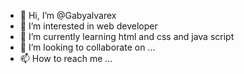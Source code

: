 - 👋 Hi, I’m @Gabyalvarex
- 👀 I’m interested in web developer
- 🌱 I’m currently learning html and css and java script
- 💞️ I’m looking to collaborate on ...
- 📫 How to reach me ...

<!---
Gabyalvarex/Gabyalvarex is a ✨ special ✨ repository because its `README.md` (this file) appears on your GitHub profile.
You can click the Preview link to take a look at your changes.
--->
